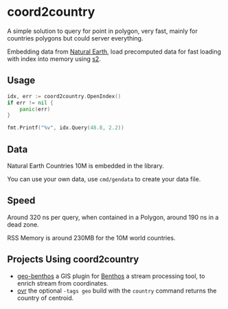 # coord2country

A simple solution to query for point in polygon, very fast, mainly for countries polygons but could server everything.

Embedding data from [Natural Earth](https://www.naturalearthdata.com/downloads/10m-cultural-vectors/), load precomputed data for fast loading with index into memory using [s2](https://s2geometry.io/).


## Usage

```go
idx, err := coord2country.OpenIndex()
if err != nil {
	panic(err)
}

fmt.Printf("%v", idx.Query(48.8, 2.2))
```

## Data

Natural Earth Countries 10M is embedded in the library.

You can use your own data, use `cmd/gendata` to create your data file.


## Speed

Around 320 ns per query, when contained in a Polygon, around 190 ns in a dead zone.

RSS Memory is around 230MB for the 10M world countries.

## Projects Using coord2country

- [geo-benthos](https://github.com/akhenakh/geo-benthos) a GIS plugin for [Benthos](https://www.benthos.dev/) a stream processing tool, to enrich stream from coordinates.
- [ovr](https://github.com/akhenakh/ovr) the optional `-tags geo` build with the `country` command returns the country of centroid.